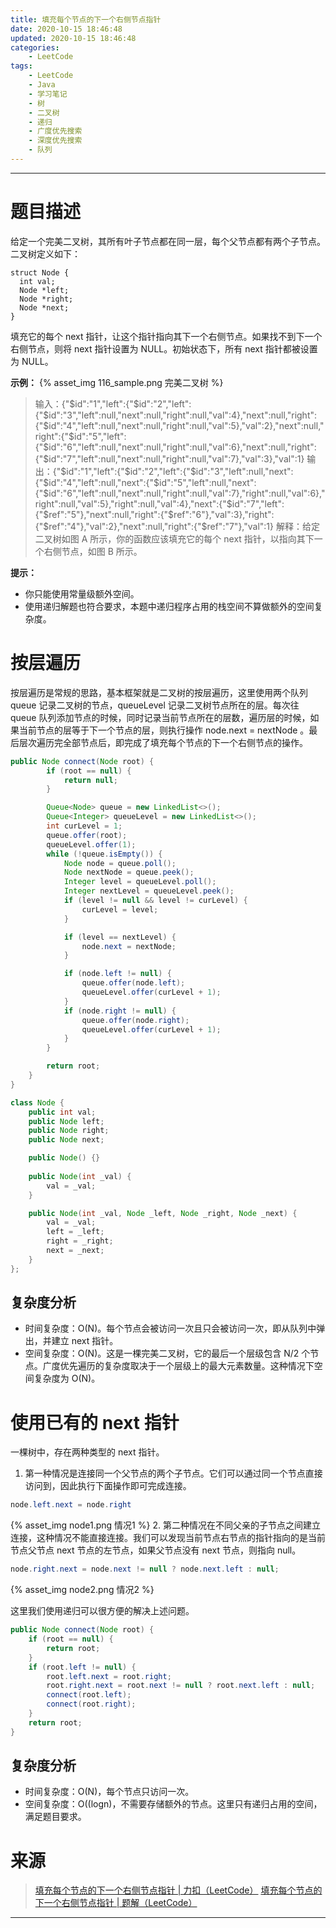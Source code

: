 ```yaml
---
title: 填充每个节点的下一个右侧节点指针
date: 2020-10-15 18:46:48
updated: 2020-10-15 18:46:48
categories:
    - LeetCode
tags:
    - LeetCode
    - Java
    - 学习笔记
    - 树
    - 二叉树
    - 递归
    - 广度优先搜索
    - 深度优先搜索
    - 队列
---
```

---

# 题目描述

给定一个完美二叉树，其所有叶子节点都在同一层，每个父节点都有两个子节点。二叉树定义如下：
```
struct Node {
  int val;
  Node *left;
  Node *right;
  Node *next;
}
```
填充它的每个 next 指针，让这个指针指向其下一个右侧节点。如果找不到下一个右侧节点，则将 next 指针设置为 NULL。初始状态下，所有 next 指针都被设置为 NULL。

**示例：**
{% asset_img 116_sample.png 完美二叉树 %}

> 输入：{"$id":"1","left":{"$id":"2","left":{"$id":"3","left":null,"next":null,"right":null,"val":4},"next":null,"right":{"$id":"4","left":null,"next":null,"right":null,"val":5},"val":2},"next":null,"right":{"$id":"5","left":{"$id":"6","left":null,"next":null,"right":null,"val":6},"next":null,"right":{"$id":"7","left":null,"next":null,"right":null,"val":7},"val":3},"val":1}
> 输出：{"$id":"1","left":{"$id":"2","left":{"$id":"3","left":null,"next":{"$id":"4","left":null,"next":{"$id":"5","left":null,"next":{"$id":"6","left":null,"next":null,"right":null,"val":7},"right":null,"val":6},"right":null,"val":5},"right":null,"val":4},"next":{"$id":"7","left":{"$ref":"5"},"next":null,"right":{"$ref":"6"},"val":3},"right":{"$ref":"4"},"val":2},"next":null,"right":{"$ref":"7"},"val":1}
> 解释：给定二叉树如图 A 所示，你的函数应该填充它的每个 next 指针，以指向其下一个右侧节点，如图 B 所示。

**提示：**
* 你只能使用常量级额外空间。
* 使用递归解题也符合要求，本题中递归程序占用的栈空间不算做额外的空间复杂度。

<!-- more -->

# 按层遍历

按层遍历是常规的思路，基本框架就是二叉树的按层遍历，这里使用两个队列 queue 记录二叉树的节点，queueLevel 记录二叉树节点所在的层。每次往 queue 队列添加节点的时候，同时记录当前节点所在的层数，遍历层的时候，如果当前节点的层等于下一个节点的层，则执行操作 node.next = nextNode 。最后层次遍历完全部节点后，即完成了填充每个节点的下一个右侧节点的操作。

```java
public Node connect(Node root) {
        if (root == null) {
            return null;
        }

        Queue<Node> queue = new LinkedList<>();
        Queue<Integer> queueLevel = new LinkedList<>();
        int curLevel = 1;
        queue.offer(root);
        queueLevel.offer(1);
        while (!queue.isEmpty()) {
            Node node = queue.poll();
            Node nextNode = queue.peek();
            Integer level = queueLevel.poll();
            Integer nextLevel = queueLevel.peek();
            if (level != null && level != curLevel) {
                curLevel = level;
            }

            if (level == nextLevel) {
                node.next = nextNode;
            }

            if (node.left != null) {
                queue.offer(node.left);
                queueLevel.offer(curLevel + 1);
            }
            if (node.right != null) {
                queue.offer(node.right);
                queueLevel.offer(curLevel + 1);
            }
        }

        return root;
    }
}

class Node {
    public int val;
    public Node left;
    public Node right;
    public Node next;

    public Node() {}
    
    public Node(int _val) {
        val = _val;
    }

    public Node(int _val, Node _left, Node _right, Node _next) {
        val = _val;
        left = _left;
        right = _right;
        next = _next;
    }
};
```

## 复杂度分析

* 时间复杂度：O(N)。每个节点会被访问一次且只会被访问一次，即从队列中弹出，并建立 next 指针。
* 空间复杂度：O(N)。这是一棵完美二叉树，它的最后一个层级包含 N/2 个节点。广度优先遍历的复杂度取决于一个层级上的最大元素数量。这种情况下空间复杂度为 O(N)。

# 使用已有的 next 指针

一棵树中，存在两种类型的 next 指针。

1. 第一种情况是连接同一个父节点的两个子节点。它们可以通过同一个节点直接访问到，因此执行下面操作即可完成连接。
```java
node.left.next = node.right
```
{% asset_img node1.png 情况1 %}
2. 第二种情况在不同父亲的子节点之间建立连接，这种情况不能直接连接。我们可以发现当前节点右节点的指针指向的是当前节点父节点 next 节点的左节点，如果父节点没有 next 节点，则指向 null。
```java
node.right.next = node.next != null ? node.next.left : null;
```
{% asset_img node2.png 情况2 %}

这里我们使用递归可以很方便的解决上述问题。
```java
public Node connect(Node root) {
    if (root == null) {
        return root;
    }
    if (root.left != null) {
        root.left.next = root.right;
        root.right.next = root.next != null ? root.next.left : null;
        connect(root.left);
        connect(root.right);
    }
    return root;
}
```

## 复杂度分析

* 时间复杂度：O(N)，每个节点只访问一次。
* 空间复杂度：O((logn)，不需要存储额外的节点。这里只有递归占用的空间，满足题目要求。

# 来源

> [填充每个节点的下一个右侧节点指针 | 力扣（LeetCode）][1]
> [填充每个节点的下一个右侧节点指针 | 题解（LeetCode）][2]

---

[1]: https://leetcode-cn.com/problems/populating-next-right-pointers-in-each-node/ "填充每个节点的下一个右侧节点指针 | 力扣（LeetCode）"
[2]: https://leetcode-cn.com/problems/populating-next-right-pointers-in-each-node/solution/tian-chong-mei-ge-jie-dian-de-xia-yi-ge-you-ce-2-4/ "填充每个节点的下一个右侧节点指针 | 题解（LeetCode）"
